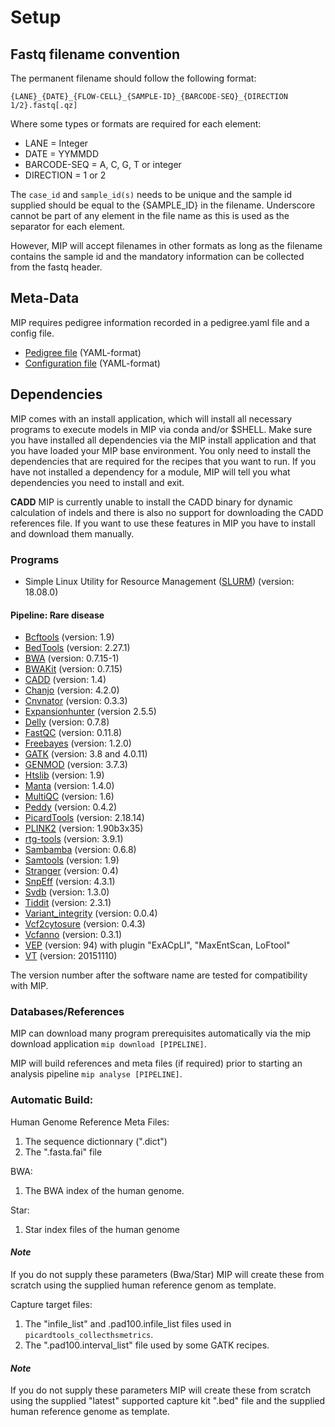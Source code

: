 # Setup

## Fastq filename convention
The permanent filename should follow the following format:

``{LANE}_{DATE}_{FLOW-CELL}_{SAMPLE-ID}_{BARCODE-SEQ}_{DIRECTION 1/2}.fastq[.qz]``

Where some types or formats are required for each element:
- LANE = Integer
- DATE = YYMMDD
- BARCODE-SEQ = A, C, G, T or integer
- DIRECTION = 1 or 2

The `case_id` and `sample_id(s)` needs to be unique and the sample id supplied should be equal to the {SAMPLE_ID} in the filename.
Underscore cannot be part of any element in the file name as this is used as the separator for each element.

However, MIP will accept filenames in other formats as long as the filename contains the sample id and the mandatory information can be collected from the fastq header.

## Meta-Data
MIP requires pedigree information recorded in a pedigree.yaml file and a config file.

* [Pedigree file] \(YAML-format\)
* [Configuration file] \(YAML-format\)

## Dependencies
MIP comes with an install application, which will install all necessary programs to execute models in MIP via conda and/or $SHELL. Make sure you have installed all dependencies via the MIP install application and that you have loaded your MIP base environment.
You only need to install the dependencies that are required for the recipes that you want to run. If you have not installed a dependency for a module, MIP will tell you what dependencies you need to install and exit.

**CADD**
MIP is currently unable to install the CADD binary for dynamic calculation of indels and there is also no support for downloading the CADD references file. If you want to use these features in MIP you have to install and download them manually.

### **Programs**

- Simple Linux Utility for Resource Management ([SLURM]) (version: 18.08.0)

#### **Pipeline: Rare disease**
- [Bcftools] (version: 1.9)
- [BedTools] (version: 2.27.1)
- [BWA] (version: 0.7.15-1)
- [BWAKit] (version: 0.7.15)
- [CADD] (version: 1.4)
- [Chanjo] (version: 4.2.0)
- [Cnvnator] (version: 0.3.3)
- [Expansionhunter] (version 2.5.5)
- [Delly] (version: 0.7.8)
- [FastQC] (version: 0.11.8)
- [Freebayes] (version: 1.2.0)
- [GATK] (version: 3.8 and 4.0.11)
- [GENMOD] (version: 3.7.3)
- [Htslib] (version: 1.9)
- [Manta] (version: 1.4.0)
- [MultiQC] (version: 1.6)
- [Peddy] (version: 0.4.2)
- [PicardTools] (version: 2.18.14)
- [PLINK2] (version: 1.90b3x35)
- [rtg-tools] (version: 3.9.1)
- [Sambamba] (version: 0.6.8)
- [Samtools] (version: 1.9)
- [Stranger] (version: 0.4)
- [SnpEff] (version: 4.3.1)
- [Svdb] (version: 1.3.0)
- [Tiddit] (version: 2.3.1)
- [Variant_integrity] (version: 0.0.4)
- [Vcf2cytosure] (version: 0.4.3)
- [Vcfanno] (version: 0.3.1)
- [VEP] (version: 94) with plugin "ExACpLI", "MaxEntScan, LoFtool"
- [VT] (version: 20151110)

The version number after the software name are tested for compatibility with MIP.

### Databases/References

MIP can download many program prerequisites automatically via the mip download application ``mip download [PIPELINE]``.

MIP will build references and meta files (if required) prior to starting an analysis pipeline ``mip analyse [PIPELINE]``.

### **Automatic Build:**

Human Genome Reference Meta Files:
 1. The sequence dictionnary (".dict")
 2. The ".fasta.fai" file

BWA:
 1. The BWA index of the human genome.

Star:
 1. Star index files of the human genome

#### *Note*
If you do not supply these parameters (Bwa/Star) MIP will create these from scratch using the supplied human reference genom as template.

Capture target files:
 1. The "infile_list" and .pad100.infile_list files used in ``picardtools_collecthsmetrics``.
 2. The ".pad100.interval_list" file used by some GATK recipes.

#### *Note*
If you do not supply these parameters MIP will create these from scratch using the supplied "latest" supported capture kit ".bed" file and the supplied human reference genome as template.

[Bcftools]: http://www.htslib.org/
[BedTools]: http://bedtools.readthedocs.org/en/latest/
[BWA]: https://github.com/lh3/bwa
[BWAKit]: https://github.com/lh3/bwa/tree/master/bwakit
[CADD]: (https://github.com/kircherlab/CADD-scripts)
[Chanjo]: https://chanjo.readthedocs.org/en/latest/
[Cnvnator]: https://github.com/abyzovlab/CNVnator
[Configuration file]: https://github.com/henrikstranneheim/MIP/blob/master/templates/mip_config.yaml
[Expansionhunter]: https://github.com/Illumina/ExpansionHunter
[Delly]: https://github.com/dellytools/delly/
[FastQC]: http://www.bioinformatics.babraham.ac.uk/projects/fastqc/
[Freebayes]: https://github.com/ekg/freebayes
[GATK]: http://www.broadinstitute.org/gatk/
[GENMOD]: https://github.com/moonso/genmod/
[Htslib]: http://www.htslib.org/
[Manta]: https://github.com/Illumina/manta
[MultiQC]: https://github.com/ewels/MultiQC
[Peddy]: https://github.com/brentp/peddy
[Pedigree file]: https://github.com/Clinical-Genomics/MIP/tree/master/templates/643594-miptest_pedigree.yaml   
[PicardTools]: http://broadinstitute.github.io/picard/
[PLINK2]: https://www.cog-genomics.org/plink2
[rtg-tools]: https://github.com/RealTimeGenomics/rtg-tools
[Sambamba]: http://lomereiter.github.io/sambamba/
[Samtools]: http://www.htslib.org/
[SLURM]: http://slurm.schedmd.com/
[SnpEff]: http://snpeff.sourceforge.net/
[Stranger]: https://github.com/moonso/stranger
[Svdb]: https://github.com/J35P312/SVDB
[Tabix]: http://samtools.sourceforge.net/tabix.shtml
[Tiddit]: https://github.com/J35P312/TIDDIT
[Variant_integrity]: https://github.com/moonso/variant_integrity
[Vcf2cytosure]: https://github.com/NBISweden/vcf2cytosure
[Vcfanno]: https://github.com/brentp/vcfanno
[VEP]: https://github.com/Ensembl/ensembl-vep
[VT]: https://github.com/atks/vt
